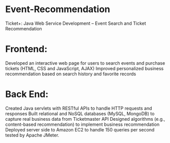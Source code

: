 # Event-Recommendation
Ticket+: Java Web Service Development – Event Search and Ticket Recommendation 

# Frontend: 
Developed an interactive web page for users to search events and purchase tickets (HTML, CSS and JavaScript, AJAX)
Improved personalized business recommendation based on search history and favorite records

# Back End:
Created Java servlets with RESTful APIs to handle HTTP requests and responses
Built relational and NoSQL databases (MySQL, MongoDB) to capture real business data from Ticketmaster API
Designed algorithms (e.g., content-based recommendation) to implement business recommendation
Deployed server side to Amazon EC2 to handle 150 queries per second tested by Apache JMeter.
